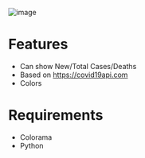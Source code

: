 ![image](https://user-images.githubusercontent.com/88656901/170826418-2da5907e-7b37-47c0-a59e-c59e0b74d4bc.png)

# Features
* Can show New/Total Cases/Deaths
* Based on https://covid19api.com
* Colors
# Requirements
* Colorama
* Python
